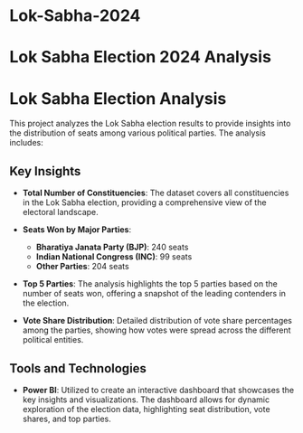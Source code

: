 # Lok-Sabha-2024
# Lok Sabha Election 2024 Analysis 
# Lok Sabha Election Analysis

This project analyzes the Lok Sabha election results to provide insights into the distribution of seats among various political parties. The analysis includes:

## Key Insights

- **Total Number of Constituencies**: The dataset covers all constituencies in the Lok Sabha election, providing a comprehensive view of the electoral landscape.
  
- **Seats Won by Major Parties**:
  - **Bharatiya Janata Party (BJP)**: 240 seats
  - **Indian National Congress (INC)**: 99 seats
  - **Other Parties**: 204 seats

- **Top 5 Parties**: The analysis highlights the top 5 parties based on the number of seats won, offering a snapshot of the leading contenders in the election.

- **Vote Share Distribution**: Detailed distribution of vote share percentages among the parties, showing how votes were spread across the different political entities.

## Tools and Technologies

- **Power BI**: Utilized to create an interactive dashboard that showcases the key insights and visualizations. The dashboard allows for dynamic exploration of the election data, highlighting seat distribution, vote shares, and top parties.

